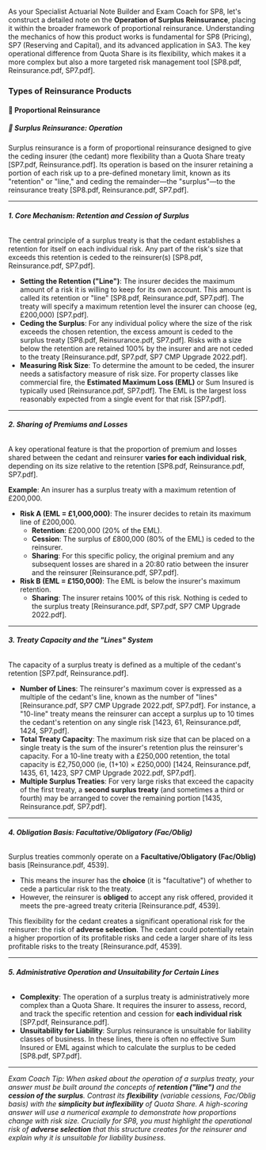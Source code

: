 As your Specialist Actuarial Note Builder and Exam Coach for SP8, let's construct a detailed note on the **Operation of Surplus Reinsurance**, placing it within the broader framework of proportional reinsurance. Understanding the mechanics of how this product works is fundamental for SP8 (Pricing), SP7 (Reserving and Capital), and its advanced application in SA3. The key operational difference from Quota Share is its flexibility, which makes it a more complex but also a more targeted risk management tool \[SP8.pdf, Reinsurance.pdf, SP7.pdf\].

### **Types of Reinsurance Products**

#### **🔹 Proportional Reinsurance**

##### **🔸 Surplus Reinsurance: Operation**

Surplus reinsurance is a form of proportional reinsurance designed to give the ceding insurer (the cedant) more flexibility than a Quota Share treaty \[SP7.pdf, Reinsurance.pdf\]. Its operation is based on the insurer retaining a portion of each risk up to a pre-defined monetary limit, known as its "retention" or "line," and ceding the remainder—the "surplus"—to the reinsurance treaty \[SP8.pdf, Reinsurance.pdf, SP7.pdf\].

---

###### **1\. Core Mechanism: Retention and Cession of Surplus**

The central principle of a surplus treaty is that the cedant establishes a retention for itself on each individual risk. Any part of the risk's size that exceeds this retention is ceded to the reinsurer(s) \[SP8.pdf, Reinsurance.pdf, SP7.pdf\].

* **Setting the Retention ("Line")**: The insurer decides the maximum amount of a risk it is willing to keep for its own account. This amount is called its retention or "line" \[SP8.pdf, Reinsurance.pdf, SP7.pdf\]. The treaty will specify a maximum retention level the insurer can choose (eg, £200,000) \[SP7.pdf\].  
* **Ceding the Surplus**: For any individual policy where the size of the risk exceeds the chosen retention, the excess amount is ceded to the surplus treaty \[SP8.pdf, Reinsurance.pdf, SP7.pdf\]. Risks with a size below the retention are retained 100% by the insurer and are not ceded to the treaty \[Reinsurance.pdf, SP7.pdf, SP7 CMP Upgrade 2022.pdf\].  
* **Measuring Risk Size**: To determine the amount to be ceded, the insurer needs a satisfactory measure of risk size. For property classes like commercial fire, the **Estimated Maximum Loss (EML)** or Sum Insured is typically used \[Reinsurance.pdf, SP7.pdf\]. The EML is the largest loss reasonably expected from a single event for that risk \[SP7.pdf\].

---

###### **2\. Sharing of Premiums and Losses**

A key operational feature is that the proportion of premium and losses shared between the cedant and reinsurer **varies for each individual risk**, depending on its size relative to the retention \[SP8.pdf, Reinsurance.pdf, SP7.pdf\].

**Example**: An insurer has a surplus treaty with a maximum retention of £200,000.

* **Risk A (EML \= £1,000,000)**: The insurer decides to retain its maximum line of £200,000.  
  * **Retention**: £200,000 (20% of the EML).  
  * **Cession**: The surplus of £800,000 (80% of the EML) is ceded to the reinsurer.  
  * **Sharing**: For this specific policy, the original premium and any subsequent losses are shared in a 20:80 ratio between the insurer and the reinsurer \[Reinsurance.pdf, SP7.pdf\].  
* **Risk B (EML \= £150,000)**: The EML is below the insurer's maximum retention.  
  * **Sharing**: The insurer retains 100% of this risk. Nothing is ceded to the surplus treaty \[Reinsurance.pdf, SP7.pdf, SP7 CMP Upgrade 2022.pdf\].

---

###### **3\. Treaty Capacity and the "Lines" System**

The capacity of a surplus treaty is defined as a multiple of the cedant's retention \[SP7.pdf, Reinsurance.pdf\].

* **Number of Lines**: The reinsurer's maximum cover is expressed as a multiple of the cedant's line, known as the number of "lines" \[Reinsurance.pdf, SP7 CMP Upgrade 2022.pdf, SP7.pdf\]. For instance, a "10-line" treaty means the reinsurer can accept a surplus up to 10 times the cedant's retention on any single risk \[1423, 61, Reinsurance.pdf, 1424, SP7.pdf\].  
* **Total Treaty Capacity**: The maximum risk size that can be placed on a single treaty is the sum of the insurer's retention plus the reinsurer's capacity. For a 10-line treaty with a £250,000 retention, the total capacity is £2,750,000 (ie, (1+10) × £250,000) \[1424, Reinsurance.pdf, 1435, 61, 1423, SP7 CMP Upgrade 2022.pdf, SP7.pdf\].  
* **Multiple Surplus Treaties**: For very large risks that exceed the capacity of the first treaty, a **second surplus treaty** (and sometimes a third or fourth) may be arranged to cover the remaining portion \[1435, Reinsurance.pdf, SP7.pdf\].

---

###### **4\. Obligation Basis: Facultative/Obligatory (Fac/Oblig)**

Surplus treaties commonly operate on a **Facultative/Obligatory (Fac/Oblig)** basis \[Reinsurance.pdf, 4539\].

* This means the insurer has the **choice** (it is "facultative") of whether to cede a particular risk to the treaty.  
* However, the reinsurer is **obliged** to accept any risk offered, provided it meets the pre-agreed treaty criteria \[Reinsurance.pdf, 4539\].

This flexibility for the cedant creates a significant operational risk for the reinsurer: the risk of **adverse selection**. The cedant could potentially retain a higher proportion of its profitable risks and cede a larger share of its less profitable risks to the treaty \[Reinsurance.pdf, 4539\].

---

###### **5\. Administrative Operation and Unsuitability for Certain Lines**

* **Complexity**: The operation of a surplus treaty is administratively more complex than a Quota Share. It requires the insurer to assess, record, and track the specific retention and cession for **each individual risk** \[SP7.pdf, Reinsurance.pdf\].  
* **Unsuitability for Liability**: Surplus reinsurance is unsuitable for liability classes of business. In these lines, there is often no effective Sum Insured or EML against which to calculate the surplus to be ceded \[SP8.pdf, SP7.pdf\].

---

*Exam Coach Tip: When asked about the operation of a surplus treaty, your answer must be built around the concepts of **retention ("line")** and the **cession of the surplus**. Contrast its **flexibility** (variable cessions, Fac/Oblig basis) with the **simplicity but inflexibility** of Quota Share. A high-scoring answer will use a numerical example to demonstrate how proportions change with risk size. Crucially for SP8, you must highlight the operational risk of **adverse selection** that this structure creates for the reinsurer and explain why it is unsuitable for liability business.*

